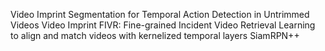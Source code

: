 Video Imprint Segmentation for Temporal Action Detection in Untrimmed Videos
Video Imprint
FIVR: Fine-grained Incident Video Retrieval
Learning to align and match videos with kernelized temporal layers
SiamRPN++
